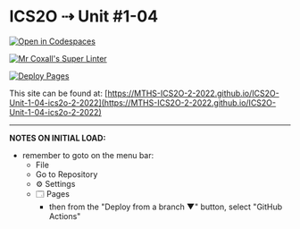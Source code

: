 # ICS2O ⇢ Unit #1-04

[![Open in Codespaces](https://classroom.github.com/assets/launch-codespace-f4981d0f882b2a3f0472912d15f9806d57e124e0fc890972558857b51b24a6f9.svg)](https://classroom.github.com/open-in-codespaces?assignment_repo_id=10149707)

[![Mr Coxall's Super Linter](https://github.com/MTHS-ICS2O-2-2022/ICS2O-Unit-1-04-ics2o-2-2022/workflows/Mr%20Coxall's%20Super%20Linter/badge.svg)](https://github.com/MTHS-ICS2O-2-2022/ICS2O-Unit-1-04-ics2o-2-2022/actions)

[![Deploy Pages](https://github.com/MTHS-ICS2O-2-2022/ICS2O-Unit-1-04-ics2o-2-2022/workflows/Deploy%20Pages/badge.svg)](https://github.com/MTHS-ICS2O-2-2022/ICS2O-Unit-1-04-ics2o-2-2022/actions)

This site can be found at: [https://MTHS-ICS2O-2-2022.github.io/ICS2O-Unit-1-04-ics2o-2-2022](https://MTHS-ICS2O-2-2022.github.io/ICS2O-Unit-1-04-ics2o-2-2022)

---

**NOTES ON INITIAL LOAD:**
- remember to goto on the menu bar:
  - File
  - Go to Repository
  - ⚙ Settings
  - 🗔 Pages
    - then from the "Deploy from a branch ▼" button, select "GitHub Actions"
